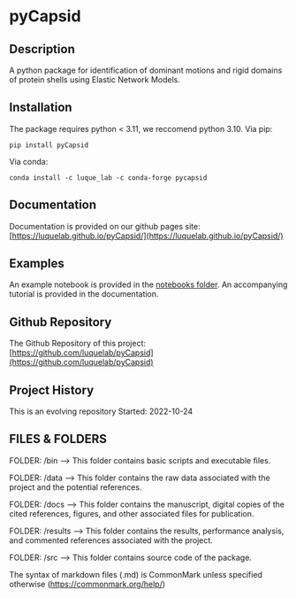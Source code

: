 # pyCapsid

## Description
A python package for identification of dominant motions and rigid domains of protein shells using Elastic Network Models.

## Installation
The package requires python < 3.11, we reccomend python 3.10.
Via pip:
~~~~
pip install pyCapsid
~~~~

Via conda: 
~~~~
conda install -c luque_lab -c conda-forge pycapsid
~~~~

## Documentation
Documentation is provided on our github pages site: [https://luquelab.github.io/pyCapsid/](https://luquelab.github.io/pyCapsid/)

## Examples
An example notebook is provided in the [notebooks folder](https://github.com/luquelab/pyCapsid/tree/main/notebooks).
An accompanying tutorial is provided in the documentation.

## Github Repository
The Github Repository of this project: [https://github.com/luquelab/pyCapsid](https://github.com/luquelab/pyCapsid)

## Project History
This is an evolving repository
Started: 2022-10-24


## FILES & FOLDERS
FOLDER: /bin
--> This folder contains basic scripts and executable files.

FOLDER: /data
--> This folder contains the raw data associated with the project and the potential references.

FOLDER: /docs
--> This folder contains the manuscript, digital copies of the cited references, figures, and other associated files for publication.

FOLDER: /results
--> This folder contains the results, performance analysis, and commented references associated with the project.

FOLDER: /src
--> This folder contains source code of the package.

The syntax of markdown files (.md) is CommonMark unless specified otherwise (https://commonmark.org/help/)



